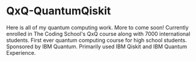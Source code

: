 # QxQ-QuantumQiskit
Here is all of my quantum computing work. More to come soon!
Currently enrolled in The Coding School's QxQ course along with 7000 international students. First ever quantum computing course for high school students.
Sponsored by IBM Quantum.
Primarily used IBM Qiskit and IBM Quantum Experience.
